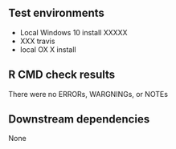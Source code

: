 ## Test environments
* Local Windows 10 install XXXXX
* XXX travis
* local OX X install

## R CMD check results
There were no ERRORs, WARGNINGs, or NOTEs

## Downstream dependencies
None
